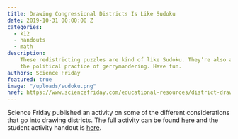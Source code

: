```yaml
---
title: Drawing Congressional Districts Is Like Sudoku
date: 2019-10-31 00:00:00 Z
categories:
  - k12
  - handouts
  - math
description:
    These redistricting puzzles are kind of like Sudoku. They’re also a lot like
    the political practice of gerrymandering. Have fun.
authors: Science Friday
featured: true
image: "/uploads/sudoku.png"
href: https://www.sciencefriday.com/educational-resources/district-drawing-is-like-sudoku/
---
```


Science Friday published an activity on some of the different considerations 
that go into drawing districts.  The full activity can be found [here](https://www.sciencefriday.com/educational-resources/district-drawing-is-like-sudoku/)
and the student activity handout is [here](https://www.sciencefriday.com/wp-content/uploads/2018/05/Redistricting-Challenges.pdf).